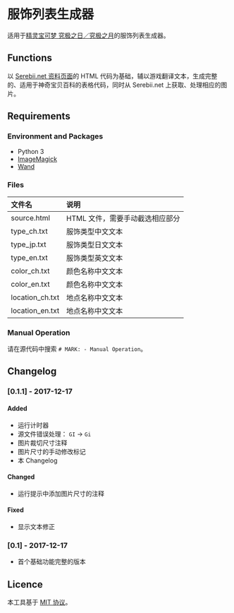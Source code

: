 # 服饰列表生成器
适用于[精灵宝可梦 究极之日／究极之月](https://wiki.52poke.com/wiki/精灵宝可梦_究极之日／究极之月)的服饰列表生成器。

## Functions
以 [Serebii.net 资料页面](https://serebii.net/ultrasunultramoon/customisation.shtml)的 HTML 代码为基础，辅以游戏翻译文本，生成完整的、适用于神奇宝贝百科的表格代码，同时从 Serebii.net 上获取、处理相应的图片。

## Requirements
### Environment and Packages
  * Python 3
  * [ImageMagick](http://www.imagemagick.org/script/index.php "ImageMagick")
  * [Wand](http://docs.wand-py.org/en/0.4.4/ "Wand")

### Files
|      文件名      |            说明             |
| :-------------- | :-------------------------- |
| source.html     | HTML 文件，需要手动截选相应部分 |
| type_ch.txt     | 服饰类型中文文本              |
| type_jp.txt     | 服饰类型日文文本              |
| type_en.txt     | 服饰类型英文文本              |
| color_ch.txt    | 颜色名称中文文本              |
| color_en.txt    | 颜色名称中文文本              |
| location_ch.txt | 地点名称中文文本              |
| location_en.txt | 地点名称中文文本              |

### Manual Operation
请在源代码中搜索 `# MARK: - Manual Operation`。

## Changelog
### [0.1.1] - 2017-12-17
#### Added
- 运行计时器
- 源文件错误处理： `GI` -> `Gi`
- 图片裁切尺寸注释
- 图片尺寸的手动修改标记
- 本 Changelog

#### Changed
- 运行提示中添加图片尺寸的注释

#### Fixed
- 显示文本修正

### [0.1] - 2017-12-17
- 首个基础功能完整的版本

## Licence
本工具基于 [MIT 协议](../../LICENSE)。
